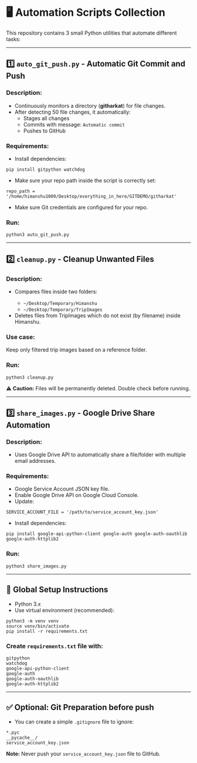 <!DOCTYPE html>
<html lang="en">
<head>
  <meta charset="UTF-8">
  <title>Automation Scripts Collection</title>
</head>
<body>

<h1>🖥️ Automation Scripts Collection</h1>

<p>This repository contains 3 small Python utilities that automate different tasks:</p>

<hr>

<h2>1️⃣ <code>auto_git_push.py</code> - Automatic Git Commit and Push</h2>

<h3>Description:</h3>
<ul>
  <li>Continuously monitors a directory (<strong>githarkat</strong>) for file changes.</li>
  <li>After detecting 50 file changes, it automatically:
    <ul>
      <li>Stages all changes</li>
      <li>Commits with message: <code>Automatic commit</code></li>
      <li>Pushes to GitHub</li>
    </ul>
  </li>
</ul>

<h3>Requirements:</h3>
<ul>
  <li>Install dependencies:</li>
</ul>

<pre><code>pip install gitpython watchdog
</code></pre>

<ul>
  <li>Make sure your repo path inside the script is correctly set:</li>
</ul>

<pre><code>repo_path = '/home/himanshu1009/Desktop/everything_in_here/GITDEMO/githarkat'
</code></pre>

<ul>
  <li>Make sure Git credentials are configured for your repo.</li>
</ul>

<h3>Run:</h3>

<pre><code>python3 auto_git_push.py
</code></pre>

<hr>

<h2>2️⃣ <code>cleanup.py</code> - Cleanup Unwanted Files</h2>

<h3>Description:</h3>
<ul>
  <li>Compares files inside two folders:</li>
  <ul>
    <li><code>~/Desktop/Temporary/Himanshu</code></li>
    <li><code>~/Desktop/Temporary/TripImages</code></li>
  </ul>
  <li>Deletes files from TripImages which do not exist (by filename) inside Himanshu.</li>
</ul>

<h3>Use case:</h3>
<p>Keep only filtered trip images based on a reference folder.</p>

<h3>Run:</h3>

<pre><code>python3 cleanup.py
</code></pre>

<p>⚠️ <strong>Caution:</strong> Files will be permanently deleted. Double check before running.</p>

<hr>

<h2>3️⃣ <code>share_images.py</code> - Google Drive Share Automation</h2>

<h3>Description:</h3>
<ul>
  <li>Uses Google Drive API to automatically share a file/folder with multiple email addresses.</li>
</ul>

<h3>Requirements:</h3>
<ul>
  <li>Google Service Account JSON key file.</li>
  <li>Enable Google Drive API on Google Cloud Console.</li>
  <li>Update:</li>
</ul>

<pre><code>SERVICE_ACCOUNT_FILE = '/path/to/service_account_key.json'
</code></pre>

<ul>
  <li>Install dependencies:</li>
</ul>

<pre><code>pip install google-api-python-client google-auth google-auth-oauthlib google-auth-httplib2
</code></pre>

<h3>Run:</h3>

<pre><code>python3 share_images.py
</code></pre>

<hr>

<h2>🔧 Global Setup Instructions</h2>
<ul>
  <li>Python 3.x</li>
  <li>Use virtual environment (recommended):</li>
</ul>

<pre><code>python3 -m venv venv
source venv/bin/activate
pip install -r requirements.txt
</code></pre>

<h3>Create <code>requirements.txt</code> file with:</h3>

<pre><code>gitpython
watchdog
google-api-python-client
google-auth
google-auth-oauthlib
google-auth-httplib2
</code></pre>

<hr>

<h2>✅ Optional: Git Preparation before push</h2>

<ul>
  <li>You can create a simple <code>.gitignore</code> file to ignore:</li>
</ul>

<pre><code>*.pyc
__pycache__/
service_account_key.json
</code></pre>

<p><strong>Note:</strong> Never push your <code>service_account_key.json</code> file to GitHub.</p>

</body>
</html>
